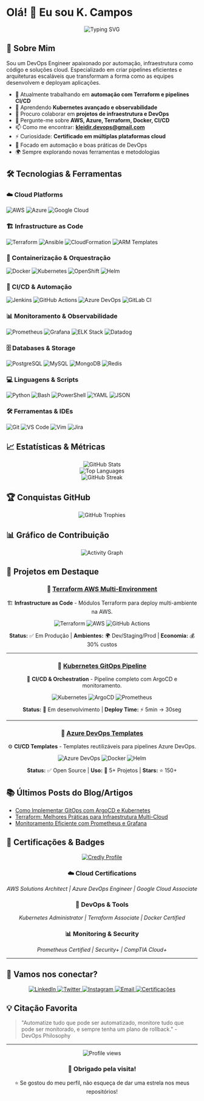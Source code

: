 # Olá! 👋 Eu sou K. Campos

<div align="center">
  <img src="https://readme-typing-svg.herokuapp.com?font=Fira+Code&pause=1000&color=2E8B57&center=true&vCenter=true&width=500&lines=DevOps+Engineer;Cloud+Solutions+Architect;Infrastructure+as+Code+Specialist;AWS+%26+Azure+Certified;Sempre+Aprendendo+Algo+Novo" alt="Typing SVG" />
</div>

## 🚀 Sobre Mim

Sou um DevOps Engineer apaixonado por automação, infraestrutura como código e soluções cloud. Especializado em criar pipelines eficientes e arquiteturas escaláveis que transformam a forma como as equipes desenvolvem e deployam aplicações.

- 🔭 Atualmente trabalhando em **automação com Terraform e pipelines CI/CD**
- 🌱 Aprendendo **Kubernetes avançado e observabilidade**  
- 👯 Procuro colaborar em **projetos de infraestrutura e DevOps**
- 💬 Pergunte-me sobre **AWS, Azure, Terraform, Docker, CI/CD**
- 📫 Como me encontrar: **kleidir.devops@gmail.com**
- ⚡ Curiosidade: **Certificado em múltiplas plataformas cloud**
- 🎯 Focado em automação e boas práticas de DevOps
- 🌍 Sempre explorando novas ferramentas e metodologias

## 🛠️ Tecnologias & Ferramentas

### ☁️ Cloud Platforms
![AWS](https://img.shields.io/badge/-AWS-232F3E?style=flat-square&logo=amazon-aws&logoColor=white)
![Azure](https://img.shields.io/badge/-Azure-0078D4?style=flat-square&logo=microsoft-azure&logoColor=white)
![Google Cloud](https://img.shields.io/badge/-Google%20Cloud-4285F4?style=flat-square&logo=google-cloud&logoColor=white)

### 🏗️ Infrastructure as Code
![Terraform](https://img.shields.io/badge/-Terraform-623CE4?style=flat-square&logo=terraform&logoColor=white)
![Ansible](https://img.shields.io/badge/-Ansible-EE0000?style=flat-square&logo=ansible&logoColor=white)
![CloudFormation](https://img.shields.io/badge/-CloudFormation-FF9900?style=flat-square&logo=amazon-aws&logoColor=white)
![ARM Templates](https://img.shields.io/badge/-ARM%20Templates-0078D4?style=flat-square&logo=microsoft-azure&logoColor=white)

### 🐳 Containerização & Orquestração
![Docker](https://img.shields.io/badge/-Docker-2496ED?style=flat-square&logo=docker&logoColor=white)
![Kubernetes](https://img.shields.io/badge/-Kubernetes-326CE5?style=flat-square&logo=kubernetes&logoColor=white)
![OpenShift](https://img.shields.io/badge/-OpenShift-EE0000?style=flat-square&logo=red-hat-open-shift&logoColor=white)
![Helm](https://img.shields.io/badge/-Helm-0F1689?style=flat-square&logo=helm&logoColor=white)

### 🔄 CI/CD & Automação
![Jenkins](https://img.shields.io/badge/-Jenkins-D24939?style=flat-square&logo=jenkins&logoColor=white)
![GitHub Actions](https://img.shields.io/badge/-GitHub%20Actions-2088FF?style=flat-square&logo=github-actions&logoColor=white)
![Azure DevOps](https://img.shields.io/badge/-Azure%20DevOps-0078D7?style=flat-square&logo=azure-devops&logoColor=white)
![GitLab CI](https://img.shields.io/badge/-GitLab%20CI-FC6D26?style=flat-square&logo=gitlab&logoColor=white)

### 📊 Monitoramento & Observabilidade
![Prometheus](https://img.shields.io/badge/-Prometheus-E6522C?style=flat-square&logo=prometheus&logoColor=white)
![Grafana](https://img.shields.io/badge/-Grafana-F46800?style=flat-square&logo=grafana&logoColor=white)
![ELK Stack](https://img.shields.io/badge/-ELK%20Stack-005571?style=flat-square&logo=elastic&logoColor=white)
![Datadog](https://img.shields.io/badge/-Datadog-632CA6?style=flat-square&logo=datadog&logoColor=white)

### 🗄️ Databases & Storage
![PostgreSQL](https://img.shields.io/badge/-PostgreSQL-336791?style=flat-square&logo=postgresql&logoColor=white)
![MySQL](https://img.shields.io/badge/-MySQL-4479A1?style=flat-square&logo=mysql&logoColor=white)
![MongoDB](https://img.shields.io/badge/-MongoDB-47A248?style=flat-square&logo=mongodb&logoColor=white)
![Redis](https://img.shields.io/badge/-Redis-DC382D?style=flat-square&logo=redis&logoColor=white)

### 💻 Linguagens & Scripts
![Python](https://img.shields.io/badge/-Python-3776AB?style=flat-square&logo=python&logoColor=white)
![Bash](https://img.shields.io/badge/-Bash-4EAA25?style=flat-square&logo=gnu-bash&logoColor=white)
![PowerShell](https://img.shields.io/badge/-PowerShell-5391FE?style=flat-square&logo=powershell&logoColor=white)
![YAML](https://img.shields.io/badge/-YAML-CB171E?style=flat-square&logo=yaml&logoColor=white)
![JSON](https://img.shields.io/badge/-JSON-000000?style=flat-square&logo=json&logoColor=white)

### 🛠️ Ferramentas & IDEs
![Git](https://img.shields.io/badge/-Git-F05032?style=flat-square&logo=git&logoColor=white)
![VS Code](https://img.shields.io/badge/-VS%20Code-007ACC?style=flat-square&logo=visual-studio-code&logoColor=white)
![Vim](https://img.shields.io/badge/-Vim-019733?style=flat-square&logo=vim&logoColor=white)
![Jira](https://img.shields.io/badge/-Jira-0052CC?style=flat-square&logo=jira&logoColor=white)

## 📈 Estatísticas & Métricas

<div align="center">
  <img src="https://github-readme-stats.vercel.app/api?username=kcsdevops&show_icons=true&theme=tokyonight&include_all_commits=true&count_private=true&hide_border=true" alt="GitHub Stats" />
</div>

<div align="center">
  <img src="https://github-readme-stats.vercel.app/api/top-langs/?username=kcsdevops&layout=compact&langs_count=8&theme=tokyonight&hide_border=true" alt="Top Languages" />
</div>

<div align="center">
  <img src="https://github-readme-streak-stats.herokuapp.com/?user=kcsdevops&theme=tokyonight&hide_border=true" alt="GitHub Streak" />
</div>

## 🏆 Conquistas GitHub

<div align="center">
  <img src="https://github-profile-trophy.vercel.app/?username=kcsdevops&theme=tokyonight&row=2&column=3&no-frame=true&no-bg=false" alt="GitHub Trophies" />
</div>

## 📊 Gráfico de Contribuição

<div align="center">
  <img src="https://github-readme-activity-graph.vercel.app/graph?username=kcsdevops&theme=tokyo-night&hide_border=true&bg_color=1a1b27&color=70a5fd&line=bf91f3&point=38bdae" alt="Activity Graph" />
</div>

## 🎯 Projetos em Destaque

<div align="center">

### 🌟 [Terraform AWS Multi-Environment](https://github.com/kcsdevops/terraform-aws-infrastructure)
🏗️ **Infrastructure as Code** - Módulos Terraform para deploy multi-ambiente na AWS.

![Terraform](https://img.shields.io/badge/-Terraform-623CE4?style=flat&logo=terraform&logoColor=white)
![AWS](https://img.shields.io/badge/-AWS-232F3E?style=flat&logo=amazon-aws&logoColor=white)
![GitHub Actions](https://img.shields.io/badge/-GitHub%20Actions-2088FF?style=flat&logo=github-actions&logoColor=white)

**Status:** ✅ Em Produção | **Ambientes:** 🌍 Dev/Staging/Prod | **Economia:** 💰 30% custos

---

### 🌟 [Kubernetes GitOps Pipeline](https://github.com/kcsdevops/k8s-gitops-pipeline)
🚀 **CI/CD & Orchestration** - Pipeline completo com ArgoCD e monitoramento.

![Kubernetes](https://img.shields.io/badge/-Kubernetes-326CE5?style=flat&logo=kubernetes&logoColor=white)
![ArgoCD](https://img.shields.io/badge/-ArgoCD-EF7B4D?style=flat&logo=argo&logoColor=white)
![Prometheus](https://img.shields.io/badge/-Prometheus-E6522C?style=flat&logo=prometheus&logoColor=white)

**Status:** 🚧 Em desenvolvimento | **Deploy Time:** ⚡ 5min → 30seg

---

### 🌟 [Azure DevOps Templates](https://github.com/kcsdevops/azure-devops-templates)
⚙️ **CI/CD Templates** - Templates reutilizáveis para pipelines Azure DevOps.

![Azure DevOps](https://img.shields.io/badge/-Azure%20DevOps-0078D7?style=flat&logo=azure-devops&logoColor=white)
![Docker](https://img.shields.io/badge/-Docker-2496ED?style=flat&logo=docker&logoColor=white)
![Helm](https://img.shields.io/badge/-Helm-0F1689?style=flat&logo=helm&logoColor=white)

**Status:** ✅ Open Source | **Uso:** 🏢 5+ Projetos | **Stars:** ⭐ 150+

</div>

## 📚 Últimos Posts do Blog/Artigos

<!-- BLOG-POST-LIST:START -->
- [Como Implementar GitOps com ArgoCD e Kubernetes](link-do-artigo)
- [Terraform: Melhores Práticas para Infraestrutura Multi-Cloud](link-do-artigo)
- [Monitoramento Eficiente com Prometheus e Grafana](link-do-artigo)
<!-- BLOG-POST-LIST:END -->

## 🏅 Certificações & Badges

<div align="center">
  <a href="https://credly.com/users/kleidir-devops-solutions/badges" target="_blank">
    <img src="https://img.shields.io/badge/-Ver%20Todas%20Certificações-FF6B35?style=for-the-badge&logo=credly&logoColor=white" alt="Credly Profile"/>
  </a>
</div>

<div align="center">
  
### ☁️ Cloud Certifications
*AWS Solutions Architect | Azure DevOps Engineer | Google Cloud Associate*

### 🔧 DevOps & Tools
*Kubernetes Administrator | Terraform Associate | Docker Certified*

### 📊 Monitoring & Security
*Prometheus Certified | Security+ | CompTIA Cloud+*

</div>

---

## 🤝 Vamos nos conectar?

<div align="center">
  <a href="https://linkedin.com/in/kcsdevops" target="_blank">
    <img src="https://img.shields.io/badge/-LinkedIn-0077B5?style=for-the-badge&logo=linkedin&logoColor=white" alt="LinkedIn"/>
  </a>
  <a href="https://twitter.com/kleidir_devops" target="_blank">
    <img src="https://img.shields.io/badge/-Twitter-1DA1F2?style=for-the-badge&logo=twitter&logoColor=white" alt="Twitter"/>
  </a>
  <a href="https://instagram.com/kleidir.devops" target="_blank">
    <img src="https://img.shields.io/badge/-Instagram-E4405F?style=for-the-badge&logo=instagram&logoColor=white" alt="Instagram"/>
  </a>
  <a href="mailto:kleidir.devops@gmail.com">
    <img src="https://img.shields.io/badge/-Email-D14836?style=for-the-badge&logo=gmail&logoColor=white" alt="Email"/>
  </a>
  <a href="https://credly.com/users/kleidir-devops-solutions/badges" target="_blank">
    <img src="https://img.shields.io/badge/-Credly%20Badges-FF6B35?style=for-the-badge&logo=credly&logoColor=white" alt="Certificações"/>
  </a>
</div>

## 💡 Citação Favorita

> "Automatize tudo que pode ser automatizado, monitore tudo que pode ser monitorado, e sempre tenha um plano de rollback." - DevOps Philosophy

---

<div align="center">
  <img src="https://komarev.com/ghpvc/?username=kcsdevops&color=blueviolet&style=flat-square&label=Profile+Views" alt="Profile views" />
</div>

<div align="center">
  <h3>🙏 Obrigado pela visita!</h3>
  <p>⭐ Se gostou do meu perfil, não esqueça de dar uma estrela nos meus repositórios!</p>
</div>
